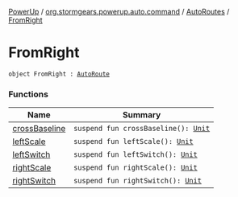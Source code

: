 [PowerUp](../../../index.md) / [org.stormgears.powerup.auto.command](../../index.md) / [AutoRoutes](../index.md) / [FromRight](./index.md)

# FromRight

`object FromRight : `[`AutoRoute`](../../-auto-route/index.md)

### Functions

| Name | Summary |
|---|---|
| [crossBaseline](cross-baseline.md) | `suspend fun crossBaseline(): `[`Unit`](https://kotlinlang.org/api/latest/jvm/stdlib/kotlin/-unit/index.html) |
| [leftScale](left-scale.md) | `suspend fun leftScale(): `[`Unit`](https://kotlinlang.org/api/latest/jvm/stdlib/kotlin/-unit/index.html) |
| [leftSwitch](left-switch.md) | `suspend fun leftSwitch(): `[`Unit`](https://kotlinlang.org/api/latest/jvm/stdlib/kotlin/-unit/index.html) |
| [rightScale](right-scale.md) | `suspend fun rightScale(): `[`Unit`](https://kotlinlang.org/api/latest/jvm/stdlib/kotlin/-unit/index.html) |
| [rightSwitch](right-switch.md) | `suspend fun rightSwitch(): `[`Unit`](https://kotlinlang.org/api/latest/jvm/stdlib/kotlin/-unit/index.html) |
